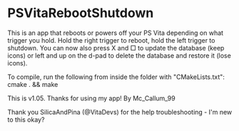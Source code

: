 # PSVitaRebootShutdown
This is an app that reboots or powers off your PS Vita depending on what trigger you hold. Hold the right trigger to reboot, hold the left trigger to shutdown. You can now also press X and □ to update the database (keep icons) or left and up on the d-pad to delete the database and restore it (lose icons).

To compile, run the following from inside the folder with "CMakeLists.txt": 
cmake . && make

This is v1.05. 
Thanks for using my app! By Mc_Callum_99

Thank you SilicaAndPina (@VitaDevs) for the help troubleshooting - I'm new to this okay?

